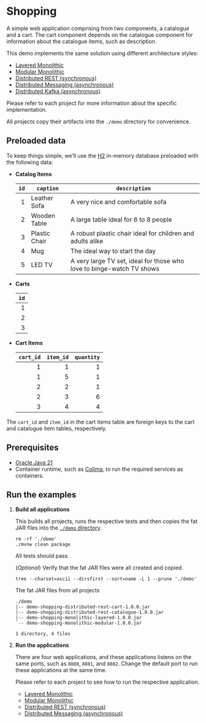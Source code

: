 [//]: # (Automatically generated by Sociable Weaver)
# Shopping

A simple web application comprising from two components, a catalogue and a cart.
The cart component depends on the catalogue component for information about the
catalogue items, such as description.

This demo implements the same solution using different architecture styles:

- [Layered Monolithic](./monolithic-layered/README.md)
- [Modular Monolithic](./monolithic-modular/README.md)
- [Distributed REST (synchronous)](./distributed-rest/README.md)
- [Distributed Messaging (asynchronous)](./distributed-messaging/README.md)
- [Distributed Kafka (asynchronous)](./distributed-kafka/README.md)

Please refer to each project for more information about the specific
implementation.

All projects copy their artifacts into the `./demo` directory for convenience.

## Preloaded data

To keep things simple, we’ll use the
[H2](https://www.h2database.com/html/main.html) in-memory database preloaded
with the following data:

- **Catalog Items**

  | `id` | `caption`     | `description`                                                         |
  | ---: | ------------- | --------------------------------------------------------------------- |
  |    1 | Leather Sofa  | A very nice and comfortable sofa                                      |
  |    2 | Wooden Table  | A large table ideal for 6 to 8 people                                 |
  |    3 | Plastic Chair | A robust plastic chair ideal for children and adults alike            |
  |    4 | Mug           | The ideal way to start the day                                        |
  |    5 | LED TV        | A very large TV set, ideal for those who love to binge-watch TV shows |

- **Carts**

  | `id` |
  | ---: |
  |    1 |
  |    2 |
  |    3 |

- **Cart Items**

  | `cart_id` | `item_id` | `quantity` |
  | --------: | --------: | ---------: |
  |         1 |         1 |          1 |
  |         1 |         5 |          1 |
  |         2 |         2 |          1 |
  |         2 |         3 |          6 |
  |         3 |         4 |          4 |

The `cart_id` and `item_id` in the cart items table are foreign keys to the cart
and catalogue item tables, respectively.

## Prerequisites

- [Oracle Java 21](https://www.oracle.com/java/technologies/downloads/#java21)
- Container runtime, such as [Colima](https://github.com/abiosoft/colima), to
  run the required services as containers.

## Run the examples

1. **Build all applications**

   This builds all projects, runs the respective tests and then copies the fat
   JAR files into the [`./demo` directory](./demo).

   ```shell
   rm -rf './demo'
   ./mvnw clean package
   ```

   All tests should pass.

   (_Optional_) Verify that the fat JAR files were all created and copied.

   ```shell
   tree --charset=ascii --dirsfirst --sort=name -L 1 --prune './demo'
   ```

   The fat JAR files from all projects

   ```
   ./demo
   |-- demo-shopping-distributed-rest-cart-1.0.0.jar
   |-- demo-shopping-distributed-rest-catalogue-1.0.0.jar
   |-- demo-shopping-monolithic-layered-1.0.0.jar
   `-- demo-shopping-monolithic-modular-1.0.0.jar

   1 directory, 4 files
   ```

2. **Run the applications**

   There are four web applications, and these applications listens on the same
   ports, such as `8080`, `8081`, and `8082`. Change the default port to run
   these applications at the same time.

   Please refer to each project to see how to run the respective application.

   - [Layered Monolithic](./monolithic-layered/README.md)
   - [Modular Monolithic](./monolithic-modular/README.md)
   - [Distributed REST (synchronous)](./distributed-rest/README.md)
   - [Distributed Messaging (asynchronous)](./distributed-messaging/README.md)
